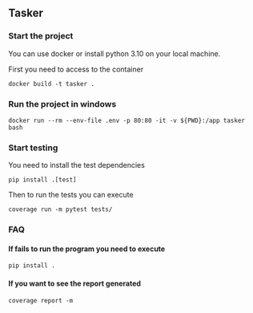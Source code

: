 ## Tasker

### Start the project

You can use docker or install python 3.10 on your local machine.

First you need to access to the container
```commandline
docker build -t tasker .
```

### Run the project in windows

```commandline
docker run --rm --env-file .env -p 80:80 -it -v ${PWD}:/app tasker bash
```

### Start testing

You need to install the test dependencies
```commandline
pip install .[test]
```
Then to run the tests you can execute
```commandline
coverage run -m pytest tests/ 
```

### FAQ

#### If fails to run the program you need to execute
```commandline
pip install .
```

#### If you want to see the report generated
```commandline
coverage report -m
```